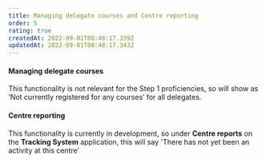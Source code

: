 ```yaml
---
title: Managing delegate courses and Centre reporting
order: 5
rating: true
createdAt: 2022-09-01T08:48:17.339Z
updatedAt: 2022-09-01T08:48:17.343Z
---
```

#### Managing delegate courses

This functionality is not relevant for the Step 1 proficiencies, so will show as ‘Not currently registered for any courses’ for all delegates.

#### Centre reporting

This functionality is currently in development, so under **Centre reports** on the **Tracking System** application, this will say 'There has not yet been an activity at this centre’
